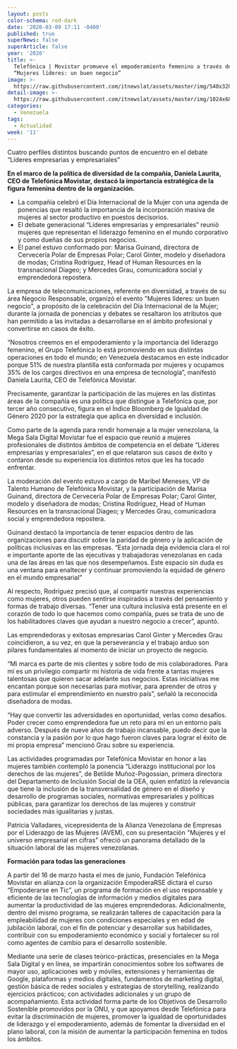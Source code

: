 ```yaml
---
layout: posts
color-schema: red-dark
date: '2020-03-09 17:11 -0400'
published: true
superNews: false
superArticle: false
year: '2020'
title: >-
  Telefónica | Movistar promueve el empoderamiento femenino a través del evento
  “Mujeres líderes: un buen negocio”
image: >-
  https://raw.githubusercontent.com/itnewslat/assets/master/img/540x320/Mujeres-Telefonica-p.jpg
detail-image: >-
  https://raw.githubusercontent.com/itnewslat/assets/master/img/1024x680/Mujeres-Telefonica-g.jpg
categories:
  - Venezuela
tags:
  - Actualidad
week: '11'
---
```

Cuatro perfiles distintos buscando puntos de encuentro en el debate “Líderes empresarias y empresariales”  

**En el marco de la política de diversidad de la compañía, Daniela Laurita, CEO de Telefónica Movistar, destacó la importancia estratégica de la figura femenina dentro de la organización.**

- La compañía celebró el Día Internacional de la Mujer con una agenda de ponencias que resaltó la importancia de la incorporación masiva de mujeres al sector productivo en puestos decisorios. 
- El debate generacional “Líderes empresarias y empresariales” reunió mujeres que representan el liderazgo femenino en el mundo corporativo y como dueñas de sus propios negocios.
- El panel estuvo conformado por: Marisa Guinand, directora de Cervecería Polar de Empresas Polar; Carol Ginter, modelo y diseñadora de modas; Cristina Rodríguez, Head of Human Resources en la transnacional Diageo; y Mercedes Grau, comunicadora social y emprendedora repostera.

La empresa de telecomunicaciones, referente en diversidad, a través de su área Negocio Responsable, organizó el evento "Mujeres líderes: un buen negocio", a propósito de la celebración del Día Internacional de la Mujer; durante la jornada de ponencias y debates se resaltaron los atributos que han permitido a las invitadas a desarrollarse en el ámbito profesional y convertirse en casos de éxito. 

“Nosotros creemos en el empoderamiento y la importancia del liderazgo femenino, el Grupo Telefónica lo está promoviendo en sus distintas operaciones en todo el mundo; en Venezuela destacamos en este indicador porque 51% de nuestra plantilla está conformada por mujeres y ocupamos 35% de los cargos directivos en una empresa de tecnología”, manifestó Daniela Laurita, CEO de Telefónica Movistar.

Precisamente, garantizar la participación de las mujeres en las distintas áreas de la compañía es una política que distingue a Telefónica que, por tercer año consecutivo, figura en el Índice Bloomberg de Igualdad de Género 2020 por la estrategia que aplica en diversidad e inclusión.

Como parte de la agenda para rendir homenaje a la mujer venezolana, la Mega Sala Digital Movistar fue el espacio que reunió a mujeres profesionales de distintos ámbitos de competencia en el debate “Líderes empresarias y empresariales”, en el que relataron sus casos de éxito y contaron desde su experiencia los distintos retos que les ha tocado enfrentar.

La moderación del evento estuvo a cargo de Maribel Meneses, VP de Talento Humano de Telefónica Movistar, y la participación de Marisa Guinand, directora de Cervecería Polar de Empresas Polar; Carol Ginter, modelo y diseñadora de modas; Cristina Rodríguez, Head of Human Resources en la transnacional Diageo; y Mercedes Grau, comunicadora social y emprendedora repostera.

Guinand destacó la importancia de tener espacios dentro de las organizaciones para discutir sobre la paridad de género y la aplicación de políticas inclusivas en las empresas. “Esta jornada deja evidencia clara el rol e importante aporte de las ejecutivas y trabajadoras venezolanas en cada una de las áreas en las que nos desempeñamos. Este espacio sin duda es una ventana para enaltecer y continuar promoviendo la equidad de género en el mundo empresarial”

Al respecto, Rodríguez precisó que, al compartir nuestras experiencias como mujeres, otros pueden sentirse inspirados a través del pensamiento y formas de trabajo diversas. “Tener una cultura inclusiva está presente en el corazón de todo lo que hacemos como compañía, pues se trata de uno de los habilitadores claves que ayudan a nuestro negocio a crecer”, apuntó.

Las emprendedoras y exitosas empresarias Carol Ginter y Mercedes Grau coincidieron, a su vez, en que la perseverancia y el trabajo arduo son pilares fundamentales al momento de iniciar un proyecto de negocio. 

“Mi marca es parte de mis clientes y sobre todo de mis colaboradores. Para mí es un privilegio compartir mi historia de vida frente a tantas mujeres talentosas que quieren sacar adelante sus negocios. Estas iniciativas me encantan porque son necesarias para motivar, para aprender de otros y para estimular el emprendimiento en nuestro país”, señaló la reconocida diseñadora de modas.

“Hay que convertir las adversidades en oportunidad, verlas como desafíos. Poder crecer como emprendedora fue un reto para mí en un entorno país adverso. Después de nueve años de trabajo incansable, puedo decir que la constancia y la pasión por lo que hago fueron claves para lograr el éxito de mi propia empresa” mencionó Grau sobre su experiencia.

Las actividades programadas por Telefónica Movistar en honor a las mujeres también contempló la ponencia “Liderazgo institucional por los derechos de las mujeres”, de Betilde Muñoz-Pogossian, primera directora del Departamento de Inclusión Social de la OEA, quien enfatizó la relevancia que tiene la inclusión de la transversalidad de género en el diseño y desarrollo de programas sociales, normativas empresariales y políticas públicas, para garantizar los derechos de las mujeres y construir sociedades más igualitarias y justas.

Patricia Valladares, vicepresidenta de la Alianza Venezolana de Empresas por el Liderazgo de las Mujeres (AVEM), con su presentación "Mujeres y el universo empresarial en cifras" ofreció un panorama detallado de la situación laboral de las mujeres venezolanas. 

**Formación para todas las generaciones**

A partir del 16 de marzo hasta el mes de junio, Fundación Telefónica Movistar en alianza con la organización EmpoderaRSE dictará el curso “Empoderarse en Tic”, un programa de formación en el uso responsable y eficiente de las tecnologías de información y medios digitales para aumentar la productividad de las mujeres emprendedoras. 
Adicionalmente, dentro del mismo programa, se realizarán talleres de capacitación para la empleabilidad de mujeres con condiciones especiales y en edad de jubilación laboral, con el fin de potenciar y desarrollar sus habilidades, contribuir con su empoderamiento económico y social y fortalecer su rol como agentes de cambio para el desarrollo sostenible.

Mediante una serie de clases teórico-prácticas, presenciales en la Mega Sala Digital y en línea, se impartirán conocimientos sobre los softwares de mayor uso, aplicaciones web y móviles, extensiones y herramientas de Google, plataformas y medios digitales, fundamentos de marketing digital, gestión básica de redes sociales y estrategias de storytelling, realizando ejercicios prácticos; con actividades adicionales y un grupo de acompañamiento.
Esta actividad forma parte de los Objetivos de Desarrollo Sostenible promovidos por la ONU, y que apoyamos desde Telefónica para evitar la discriminación de mujeres, promover la igualdad de oportunidades de liderazgo y el empoderamiento, además de fomentar la diversidad en el plano laboral, con la misión de aumentar la participación femenina en todos los ámbitos.

